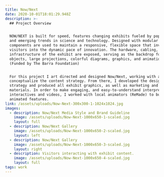 ```yaml
---
title: Now/Next
date: 2020-10-01T18:01:29.948Z
description: >-
  ## Project Overview


  NOW/NEXT is built for speed, features changing exhibits fueled by pop culture
  and emerging trends in science and technology. Designed with modular
  components are used to maintain a responsive, flexible space that invites
  visitors into the dynamic pace of innovation. The hardware, cabling, and
  infrastructure of the exhibit are exposed, serving as the backdrop for
  objects, large projections, colorful diagrams, graphics, and animations.
  (Funded by The Barra Foundation)


  For this project I art directed and designed Now/Next, working with a team to
  conceptualize the content strategy. From there, I developed the design
  strategy and produced all exhibit graphics, as well as marketing and brand
  materials. In order to make engaging, and easy-to-understand interpretative
  interactives and videos, I worked with local animators (ReMade) to build
  animated features.
link: /assets/uploads/Now-Next-300x300-1-1024x1024.jpg
images:
  - description: Now/Next Media Style and Brand Guideline
    image: /assets/uploads/Now-Next-1000x650-1-scaled.jpg
    layout: full
  - description: Now/Next Gallery
    image: /assets/uploads/Now-Next-1000x650-2-scaled.jpg
    layout: left
  - description: Now/Next Gallery
    image: /assets/uploads/Now-Next-1000x650-3-scaled.jpg
    layout: right
  - description: Visitors interacting with exhibit content.
    image: /assets/uploads/Now-Next-1000x650-4-scaled.jpg
    layout: full
tags: work
---
```

